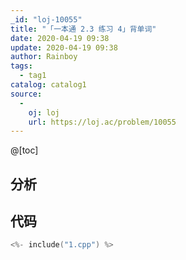 ```yaml
---
_id: "loj-10055"
title: "「一本通 2.3 练习 4」背单词"
date: 2020-04-19 09:38
update: 2020-04-19 09:38
author: Rainboy
tags:
  - tag1
catalog: catalog1
source: 
  - 
    oj: loj
    url: https://loj.ac/problem/10055
---
```



@[toc]
## 分析



## 代码

```c
<%- include("1.cpp") %>
```
